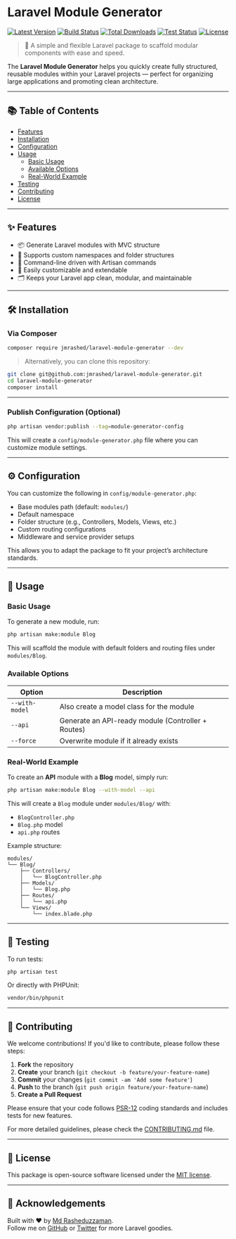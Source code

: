 # Laravel Module Generator

[![Latest Version](https://img.shields.io/packagist/v/jmrashed/laravel-module-generator.svg?style=flat-square)](https://packagist.org/packages/jmrashed/laravel-module-generator)
[![Build Status](https://img.shields.io/github/actions/workflow/status/jmrashed/laravel-module-generator/ci.yml?branch=main)](https://github.com/jmrashed/laravel-module-generator/actions)
[![Total Downloads](https://img.shields.io/packagist/dt/jmrashed/laravel-module-generator.svg?style=flat-square)](https://packagist.org/packages/jmrashed/laravel-module-generator)
[![Test Status](https://img.shields.io/github/workflow/status/jmrashed/laravel-module-generator/CI)](https://github.com/jmrashed/laravel-module-generator/actions)
[![License](https://img.shields.io/packagist/l/jmrashed/laravel-module-generator.svg?style=flat-square)](LICENSE)

> 🚀 A simple and flexible Laravel package to scaffold modular components with ease and speed.

The **Laravel Module Generator** helps you quickly create fully structured, reusable modules within your Laravel projects — perfect for organizing large applications and promoting clean architecture.

---

## 📚 Table of Contents

- [Features](#-features)
- [Installation](#-installation)
- [Configuration](#-configuration)
- [Usage](#-usage)
  - [Basic Usage](#basic-usage)
  - [Available Options](#available-options)
  - [Real-World Example](#real-world-example)
- [Testing](#-testing)
- [Contributing](#-contributing)
- [License](#-license)

---

## ✨ Features

- 📦 Generate Laravel modules with MVC structure
- 🔧 Supports custom namespaces and folder structures
- 🧰 Command-line driven with Artisan commands
- 🔌 Easily customizable and extendable
- 🗂 Keeps your Laravel app clean, modular, and maintainable

---

## 🛠 Installation

### Via Composer

```bash
composer require jmrashed/laravel-module-generator --dev
```

> Alternatively, you can clone this repository:

```bash
git clone git@github.com:jmrashed/laravel-module-generator.git
cd laravel-module-generator
composer install
```

---

### Publish Configuration (Optional)

```bash
php artisan vendor:publish --tag=module-generator-config
```

This will create a `config/module-generator.php` file where you can customize module settings.

---

## ⚙️ Configuration

You can customize the following in `config/module-generator.php`:

- Base modules path (default: `modules/`)
- Default namespace
- Folder structure (e.g., Controllers, Models, Views, etc.)
- Custom routing configurations
- Middleware and service provider setups

This allows you to adapt the package to fit your project’s architecture standards.

---

## 🚀 Usage

### Basic Usage

To generate a new module, run:

```bash
php artisan make:module Blog
```

This will scaffold the module with default folders and routing files under `modules/Blog`.

### Available Options

| Option         | Description                                       |
|----------------|---------------------------------------------------|
| `--with-model` | Also create a model class for the module          |
| `--api`        | Generate an API-ready module (Controller + Routes)|
| `--force`      | Overwrite module if it already exists             |

### Real-World Example

To create an **API** module with a **Blog** model, simply run:

```bash
php artisan make:module Blog --with-model --api
```

This will create a `Blog` module under `modules/Blog/` with:

- `BlogController.php`
- `Blog.php` model
- `api.php` routes

Example structure:

```
modules/
└── Blog/
    ├── Controllers/
    │   └── BlogController.php
    ├── Models/
    │   └── Blog.php
    ├── Routes/
    │   └── api.php
    └── Views/
        └── index.blade.php
```

---

## 🧪 Testing

To run tests:

```bash
php artisan test
```

Or directly with PHPUnit:

```bash
vendor/bin/phpunit
```

---

## 🤝 Contributing

We welcome contributions! If you'd like to contribute, please follow these steps:

1. **Fork** the repository
2. **Create** your branch (`git checkout -b feature/your-feature-name`)
3. **Commit** your changes (`git commit -am 'Add some feature'`)
4. **Push** to the branch (`git push origin feature/your-feature-name`)
5. **Create a Pull Request**

Please ensure that your code follows [PSR-12](https://www.php-fig.org/psr/psr-12/) coding standards and includes tests for new features.

For more detailed guidelines, please check the [CONTRIBUTING.md](CONTRIBUTING.md) file.

---

## 📃 License

This package is open-source software licensed under the [MIT license](LICENSE).

---

## 🙌 Acknowledgements

Built with ❤️ by [Md Rasheduzzaman](https://rasheduzzaman.com).  
Follow me on [GitHub](https://github.com/jmrashed) or [Twitter](https://twitter.com/_rasheduzzaman) for more Laravel goodies. 